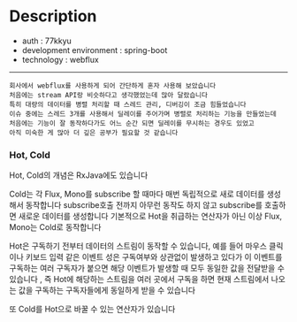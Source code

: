 # Description
- auth : 77kkyu
- development environment : spring-boot
- technology : webflux
---

``` text
회사에서 webflux를 사용하게 되어 간단하게 혼자 사용해 보았습니다 
처음에는 stream API랑 비슷하다고 생각했었는데 많아 달랐습니다 
특히 대량의 데이터를 병렬 처리할 때 스레드 관리, 디버깅이 조금 힘들었습니다 
이슈 중에는 스레드 3개를 사용해서 딜레이를 주어가며 병렬로 처리하는 기능을 만들었는데
처음에는 기능이 잘 동작하다가도 어느 순간 되면 딜레이를 무시하는 경우도 있었고
아직 미숙한 게 많아 더 깊은 공부가 필요할 것 같습니다
```



### Hot, Cold
Hot, Cold의 개념은 RxJava에도 있습니다

Cold는 각 Flux, Mono를 subscribe 할 때마다 매번 독립적으로 새로 데이터를 생성해서 동작합니다
subscribe호출 전까지 아무런 동작도 하지 않고 subscribe를 호출하면 새로운 데이터를 생성합니다
기본적으로 Hot을 취급하는 연산자가 아닌 이상 Flux, Mono는 Cold로 동작합니다

Hot은 구독하기 전부터 데이터의 스트림이 동작할 수 있습니다,
예를 들어 마우스 클릭이나 키보드 입력 같은 이벤트 성은 구독여부와 상관없이 발생하고 있다가
이 이벤트를 구독하는 여러 구독자가 붙으면 해당 이벤트가 발생할 때 모두 동일한 값을 전달받을 수 있습니다
, 즉 Hot에 해당하는 스트림을 여러 곳에서 구독을 하면 현재 스트림에서 나오는 값을 구독하는 구독자들에게
동일하게 받을 수 있습니다

또 Cold를 Hot으로 바꿀 수 있는 연산자가 있습니다

